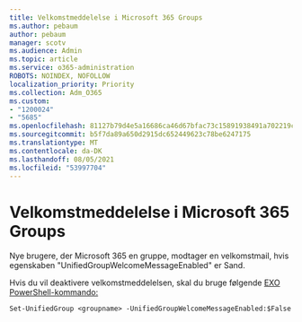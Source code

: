 ```yaml
---
title: Velkomstmeddelelse i Microsoft 365 Groups
ms.author: pebaum
author: pebaum
manager: scotv
ms.audience: Admin
ms.topic: article
ms.service: o365-administration
ROBOTS: NOINDEX, NOFOLLOW
localization_priority: Priority
ms.collection: Adm_O365
ms.custom:
- "1200024"
- "5685"
ms.openlocfilehash: 81127b79d4e5a16686ca46d67bfac73c15891938491a702219cd73757c4e106c
ms.sourcegitcommit: b5f7da89a650d2915dc652449623c78be6247175
ms.translationtype: MT
ms.contentlocale: da-DK
ms.lasthandoff: 08/05/2021
ms.locfileid: "53997704"
---
```

# <a name="welcome-message-in-microsoft-365-groups"></a>Velkomstmeddelelse i Microsoft 365 Groups

Nye brugere, der Microsoft 365 en gruppe, modtager en velkomstmail, hvis egenskaben "UnifiedGroupWelcomeMessageEnabled" er Sand.

Hvis du vil deaktivere velkomstmeddelelsen, skal du bruge følgende [EXO PowerShell-kommando:](https://docs.microsoft.com/powershell/exchange/exchange-online/exchange-online-powershell-v2/exchange-online-powershell-v2?view=exchange-ps)

`
Set-UnifiedGroup <groupname> -UnifiedGroupWelcomeMessageEnabled:$False
`
